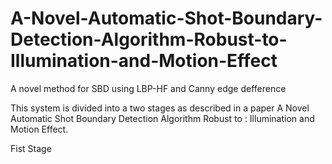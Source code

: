 # A-Novel-Automatic-Shot-Boundary-Detection-Algorithm-Robust-to-Illumination-and-Motion-Effect
A novel method for SBD using LBP-HF and Canny edge defference




This system is divided into a two stages as described in a paper A Novel Automatic Shot Boundary Detection Algorithm Robust to : Illumination and Motion Effect.

Fist Stage
